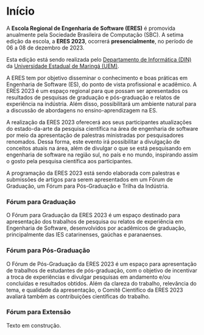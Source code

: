 ﻿---
#
# Use the widgets beneath and the content will be
# inserted automagically in the webpage. To make
# this work, you have to use › layout: frontpage
#
layout: page-fullwidth
permalink: /index.html
homepage: true
header:
  image_fullwidth: Banner_principalERES2023.jpg
---


<h1>Início</h1>

<p>A <b>Escola Regional de Engenharia de Software (ERES)</b> é promovida anualmente pela Sociedade Brasileira de Computação (SBC). A setima edição da escola, a <b>ERES 2023</b>, ocorrerá <b>presencialmente</b>, no período de 06 a 08 de dezembro de 2023.</p>

Esta edição está sendo realizada pelo <a href="http://www.din.uem.br" target="_blank">Departamento de Informática (DIN)</a> da <a href="http://www.uem.br" target="_blank">Universidade Estadual de Maringá (UEM)</a>.

<p>A ERES tem por objetivo disseminar o conhecimento e boas práticas em Engenharia de Software (ES), do ponto de vista profissional e acadêmico. A ERES 2023 é um espaço regional para que possam ser apresentados os resultados de pesquisas de graduação e pós-graduação e relatos de experiência na indústria. Além disso, possibilitará um ambiente natural para a discussão de abordagens no ensino-aprendizagem na ES.</p>

<p>A realização da ERES 2023 oferecerá aos seus participantes atualizações do estado-da-arte da pesquisa científica na área de engenharia de software por meio da apresentação de palestras ministradas por pesquisadores renomados. Dessa forma, este evento irá possibilitar a divulgação de conceitos atuais na área, além de divulgar o que se está pesquisando em engenharia de software na região sul, no país e no mundo, inspirando assim o gosto pela pesquisa científica aos participantes.</p>

<p>A programação da ERES 2023 está sendo elaborada com palestras e submissões de artigos para serem apresentados em um Fórum de Graduação, um Fórum para Pós-Graduação e Trilha da Indústria.</p>

<h3>Fórum para Graduação</h3>
<p>O Fórum para Graduação da ERES 2023 é um espaço destinado para apresentação dos trabalhos de pesquisa ou relatos de experiência em Engenharia de Software, desenvolvidos por acadêmicos de graduação, principalmente das IES catarinenses, gaúchas e paranaenses. </p>

<h3> Fórum para Pós-Graduação</h3>
<p>O Fórum de Pós-Graduação da ERES 2023 é um espaço para apresentação de trabalhos de estudantes de pós-graduação, com o objetivo de incentivar a troca de experiências e divulgar pesquisas em andamento e/ou concluídas e resultados obtidos. Além da clareza do trabalho, relevância do tema, e qualidade da apresentação, o Comitê Científico da ERES 2023 avaliará também as contribuições científicas do trabalho.</p>

<h3> Fórum para Extensão </h3>
<p> Texto em construção. </p>



<!--
widget1:
  title: "Blog & Portfolio"
  url: 'http://phlow.github.io/feeling-responsive/blog/'
  image: widget-1-302x182.jpg
  text: 'Every good portfolio website has a blog with fresh news, thoughts and develop&shy;ments of your activities. <em>Feeling Responsive</em> offers you a fully functional blog with an archive page to give readers a quick overview of all your posts.'

widget2:
  title: "Why use this theme?"
  url: 'http://phlow.github.io/feeling-responsive/info/'
  text: '<em>Feeling Responsive</em> is heavily customizable.<br/>1. Language-Support :)<br/>2. Optimized for speed and it&#39;s responsive.<br/>3. Built on <a href="http://foundation.zurb.com/">Foundation Framework</a>.<br/>4. Seven different Headers.<br/>5. Customizable navigation, footer,...'
  video: '<a href="#" data-reveal-id="videoModal"><img src="http://phlow.github.io/feeling-responsive/images/start-video-feeling-responsive-302x182.jpg" width="302" height="182" alt=""/></a>'




#
# Use the call for action to show a button on the frontpage
#
# To make internal links, just use a permalink like this
# url: /getting-started/
#
# To style the button in different colors, use no value
# to use the main color or success, alert or secondary.
# To change colors see sass/_01_settings_colors.scss
#
callforaction:
  url: https://tinyletter.com/feeling-responsive
  text: Inform me about new updates and features ›
  style: alert
permalink: /index.html
#
# This is a nasty hack to make the navigation highlight
# this page as active in the topbar navigation
#
homepage: true
---

<div id="videoModal" class="reveal-modal large" data-reveal="">
  <div class="flex-video widescreen vimeo" style="display: block;">
    <iframe width="1280" height="720" src="https://www.youtube.com/embed/3b5zCFSmVvU" frameborder="0" allowfullscreen></iframe>
  </div>
  <a class="close-reveal-modal">&#215;</a>
</div>
-->
